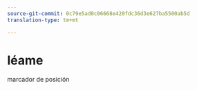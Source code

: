 ```yaml
---
source-git-commit: 0c79e5ad0c06668e420fdc36d3e627ba5500ab5d
translation-type: tm+mt

---
```

# léame

marcador de posición
